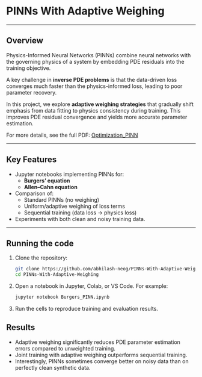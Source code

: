 # PINNs With Adaptive Weighing

---

## Overview
Physics-Informed Neural Networks (PINNs) combine neural networks with the governing physics of a system by embedding PDE residuals into the training objective.  

A key challenge in **inverse PDE problems** is that the data-driven loss converges much faster than the physics-informed loss, leading to poor parameter recovery.  

In this project, we explore **adaptive weighing strategies** that gradually shift emphasis from data fitting to physics consistency during training. This improves PDE residual convergence and yields more accurate parameter estimation.

For more details, see the full PDF: [Optimization_PINN](Optimization_Project__PINN.pdf) 

---

## Key Features
- Jupyter notebooks implementing PINNs for:
  - **Burgers’ equation**  
  - **Allen–Cahn equation**  
- Comparison of:
  - Standard PINNs (no weighing)  
  - Uniform/adaptive weighing of loss terms  
  - Sequential training (data loss → physics loss)  
- Experiments with both clean and noisy training data.

---

## Running the code
1. Clone the repository:
   ```bash
   git clone https://github.com/abhilash-neog/PINNs-With-Adaptive-Weighing.git
   cd PINNs-With-Adaptive-Weighing
2. Open a notebook in Jupyter, Colab, or VS Code. For example:
   ```bash
   jupyter notebook Burgers_PINN.ipynb
3. Run the cells to reproduce training and evaluation results.

## Results

- Adaptive weighing significantly reduces PDE parameter estimation errors compared to unweighted training.  
- Joint training with adaptive weighing outperforms sequential training.  
- Interestingly, PINNs sometimes converge better on noisy data than on perfectly clean synthetic data.  
